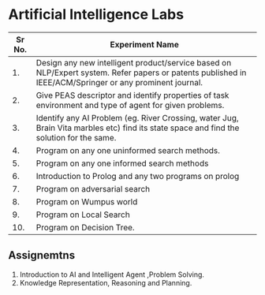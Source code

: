 # Artificial Intelligence Labs

| Sr No.  |        Experiment Name         |
|  ---    |              ---               |
|  1.     | Design any new intelligent product/service based on NLP/Expert system. Refer papers or patents published in IEEE/ACM/Springer or any prominent journal. |
|  2. | Give PEAS descriptor and identify properties of task environment and type of agent for given problems. |
|  3. | Identify any AI Problem (eg. River Crossing, water Jug, Brain Vita marbles etc) find its state space and find the solution for the same.|
| 4. | Program on any one uninformed search methods.|
|  5.     | Program on any one informed search methods |
|  6. | Introduction to Prolog and any two programs on prolog |
|  7. | Program on adversarial search|
| 8. | Program on Wumpus world |
|  9.     | Program on Local Search |
|  10. | Program on Decision Tree. |


## Assignemtns

1. Introduction to AI and Intelligent Agent ,Problem Solving.
2. Knowledge Representation, Reasoning and Planning.